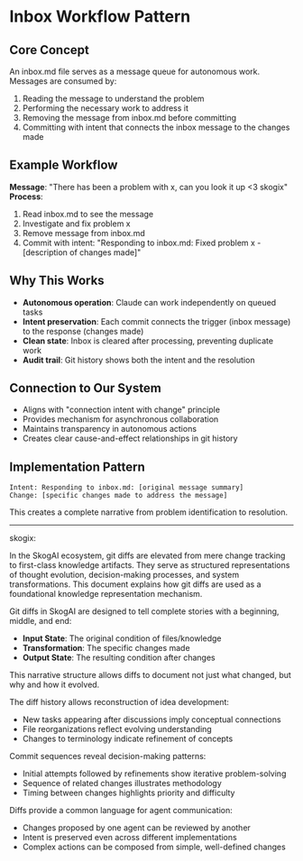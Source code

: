 # Inbox Workflow Pattern

## Core Concept

An inbox.md file serves as a message queue for autonomous work. Messages are consumed by:

1. Reading the message to understand the problem
2. Performing the necessary work to address it
3. Removing the message from inbox.md before committing
4. Committing with intent that connects the inbox message to the changes made

## Example Workflow

**Message**: "There has been a problem with x, can you look it up <3 skogix"
**Process**:

1. Read inbox.md to see the message
2. Investigate and fix problem x
3. Remove message from inbox.md
4. Commit with intent: "Responding to inbox.md: Fixed problem x - [description of changes made]"

## Why This Works

- **Autonomous operation**: Claude can work independently on queued tasks
- **Intent preservation**: Each commit connects the trigger (inbox message) to the response (changes made)
- **Clean state**: Inbox is cleared after processing, preventing duplicate work
- **Audit trail**: Git history shows both the intent and the resolution

## Connection to Our System

- Aligns with "connection intent with change" principle
- Provides mechanism for asynchronous collaboration
- Maintains transparency in autonomous actions
- Creates clear cause-and-effect relationships in git history

## Implementation Pattern

```
Intent: Responding to inbox.md: [original message summary]
Change: [specific changes made to address the message]
```

This creates a complete narrative from problem identification to resolution.

---

skogix:

In the SkogAI ecosystem, git diffs are elevated from mere change tracking to first-class knowledge artifacts. They serve as structured representations of thought evolution, decision-making processes, and system transformations. This document explains how git diffs are used as a foundational knowledge representation mechanism.

Git diffs in SkogAI are designed to tell complete stories with a beginning, middle, and end:

- **Input State**: The original condition of files/knowledge
- **Transformation**: The specific changes made
- **Output State**: The resulting condition after changes

This narrative structure allows diffs to document not just what changed, but why and how it evolved.

The diff history allows reconstruction of idea development:

- New tasks appearing after discussions imply conceptual connections
- File reorganizations reflect evolving understanding
- Changes to terminology indicate refinement of concepts

Commit sequences reveal decision-making patterns:

- Initial attempts followed by refinements show iterative problem-solving
- Sequence of related changes illustrates methodology
- Timing between changes highlights priority and difficulty

Diffs provide a common language for agent communication:

- Changes proposed by one agent can be reviewed by another
- Intent is preserved even across different implementations
- Complex actions can be composed from simple, well-defined changes

